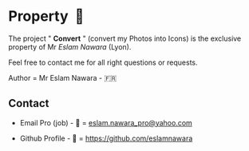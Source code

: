 # Property  :star2:

The project " **Convert** " (convert my Photos into Icons) is the exclusive property of Mr *Eslam Nawara* (Lyon).

Feel free to contact me for all right questions or requests.

Author = Mr Eslam Nawara - :fr:

## Contact

- Email Pro (job) - :email: = eslam.nawara_pro@yahoo.com

- Github Profile - :man: = https://github.com/eslamnawara
